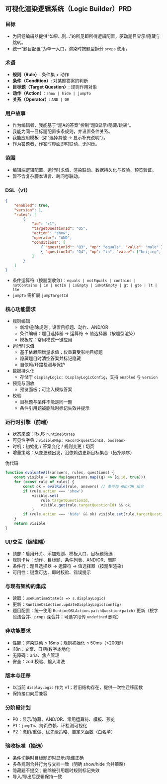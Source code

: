 ## 可视化渲染逻辑系统（Logic Builder）PRD

### 目标

- 为问卷编辑器提供“如果…则…”的所见即所得逻辑配置，驱动题目显示/隐藏与跳转。
- 统一“题目配置”为单一入口，渲染时按题型拆分 `props` 使用。

### 术语

- **规则（Rule）**: 条件集 + 动作
- **条件（Condition）**: 对某题答案的判断
- **目标题（Target Question）**: 规则作用对象
- **动作（Action）**: `show | hide | jumpTo`
- **关系（Operator）**: `AND | OR`

### 用户故事

- 作为编辑者，我能基于“题A的答案”控制“题B显示/隐藏/跳转”。
- 我能为同一目标题配置多条规则，并设置条件关系。
- 我能应用模板（如“选择其他 → 显示补充说明”）。
- 作为答题者，作答时界面即时联动、无闪烁。

### 范围

- 编辑端逻辑配置、运行时求值、渲染联动、数据持久化与校验、预览验证。
- 暂不含复杂脚本语言、跨问卷联动。

### DSL（v1）

```json
{
	"enabled": true,
	"version": 1,
	"rules": [
		{
			"id": "r1",
			"targetQuestionId": "Q5",
			"action": "show",
			"operator": "AND",
			"conditions": [
				{ "questionId": "Q3", "op": "equals", "value": "male" },
				{ "questionId": "Q4", "op": "in", "value": ["beijing", "shanghai"] }
			]
		}
	]
}
```

- 条件运算符（按题型收敛）：`equals | notEquals | contains | notContains | in | notIn | isEmpty | isNotEmpty | gt | gte | lt | lte`
- `jumpTo` 需扩展 `jumpTargetId`

### 核心功能需求

- 规则编辑
  - 新增/删除规则；设置目标题、动作、AND/OR
  - 条件编辑：题目选择器 → 运算符 → 值选择器（按题型渲染）
  - 模板库：常用模式一键应用
- 运行时求值
  - 基于依赖图增量求值；仅重算受影响目标题
  - 隐藏题目时清空答案并标记隐藏
  - 自依赖/环路检测与保护
- 数据持久化
  - 存储于 `displayLogic: DisplayLogicConfig`，支持 `enabled` 与 `version`
- 预览与回放
  - 预览面板；可注入模拟答案
- 校验
  - 目标题与条件不能是同一题
  - 条件引用题被删除时标记失效并提示

### 运行时引擎（前端）

- 状态来源：RxJS `runtimeState$`
- 可见性字典：`visibleMap: Record<questionId, boolean>`
- 时机：初始化 / 答案变化 / 规则变更 / 切页
- 增量策略：从变更题出发，沿依赖边更新目标集合（拓扑顺序）

伪代码

```ts
function evaluateAll(answers, rules, questions) {
	const visible = new Map(questions.map((q) => [q.id, true]))
	for (const rule of rules) {
		const ok = evalRule(rule, answers) // 条件按 AND/OR 组合
		if (rule.action === 'show')
			visible.set(
				rule.targetQuestionId,
				visible.get(rule.targetQuestionId) && ok,
			)
		if (rule.action === 'hide' && ok) visible.set(rule.targetQuestionId, false)
	}
	return visible
}
```

### UI/交互（编辑端）

- 顶部：启用开关、添加规则、模板入口、目标题筛选
- 规则卡片：动作、目标题、条件列表、AND/OR、删除
- 条件行：题目选择器 → 运算符 → 值选择器（按题型渲染）
- 可用性：键盘可达、即时校验、错误提示

### 与现有架构的集成

- 读取：`useRuntimeState(s => s.displayLogic)`
- 更新：`RuntimeDSLAction.updateDisplayLogic(config)`
- 题目配置：统一使用 `RuntimeDSLAction.patchQuestion(patch)` 更新（根字段浅合并、`props` 深合并；可选字段传 `undefined` 删除）

### 非功能要求

- 性能：渲染联动 ≤ 16ms；规则初始化 ≤ 50ms（<200题）
- i18n：文案、日期/数字本地化
- 无障碍：aria、焦点管理
- 安全：zod 校验、输入清洗

### 版本与迁移

- 以当前 `displayLogic` 作为 v1；若旧结构存在，提供一次性迁移函数
- 保持接口向后兼容

### 分阶段计划

- P0：显示/隐藏、AND/OR、常用运算符、模板、预览
- P1：`jumpTo`、跨页依赖、环检测可视化
- P2：撤销/重做、优先级策略、自定义函数（白名单）

### 验收标准（摘选）

- 条件切换时目标题即时显示/隐藏正确
- 多条规则合并行为与文档一致（明确 show/hide 合并策略）
- 隐藏题不提交；删除被引用题时规则标记失效
- 导入/导出后逻辑保持一致
